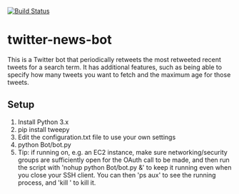 [![Build Status](https://travis-ci.org/aaronshaver/twitter-news-bot.svg?branch=master)](https://travis-ci.org/aaronshaver/twitter-news-bot)

# twitter-news-bot

This is a Twitter bot that periodically retweets the most retweeted recent tweets for a search term. It has additional
features, such as being able to specify how many tweets you want to fetch and the maximum age for those tweets.

## Setup

1. Install Python 3.x
2. pip install tweepy
3. Edit the configuration.txt file to use your own settings
4. python Bot/bot.py
5. Tip: if running on, e.g. an EC2 instance, make sure networking/security groups are sufficiently open for the OAuth
call to be made, and then run the script with 'nohup python Bot/bot.py &' to keep it running even when you close your
SSH client. You can then 'ps aux' to see the running process, and 'kill <pid>' to kill it.

